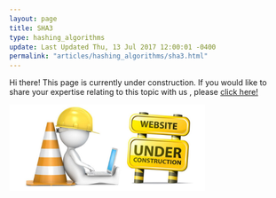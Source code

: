 ```yaml
---
layout: page
title: SHA3
type: hashing_algorithms
update: Last Updated Thu, 13 Jul 2017 12:00:01 -0400
permalink: "articles/hashing_algorithms/sha3.html"
---
```

Hi there! This page is currently under construction. If you would like to share your expertise relating to this topic with us , please <a href="/CONTRIBUTING-template.md">click here!</a>

<img src="/static_files/under_construction.jpg" style="width:70%;height:70%;" alt="under construction image">
